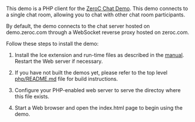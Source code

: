 This demo is a PHP client for the [ZeroC Chat Demo](https://doc.zeroc.com/display/Doc/Chat+Demo).
This demo connects to a single chat room, allowing you to chat with other
chat room participants.

By default, the demo connects to the chat server hosted on demo.zeroc.com
through a WebSocket reverse proxy hosted on zeroc.com.

Follow these steps to install the demo:

1) Install the Ice extension and run-time files as described in the
   [manual][1]. Restart the Web server if necessary.

2) If you have not built the demos yet, please refer to the top level
   [php/README.md](../../README.md) file for build instructions.

3) Configure your PHP-enabled web server to serve the directoy where this file
   exists.

4) Start a Web browser and open the index.html page to begin using the
   demo.

[1]: https://doc.zeroc.com/display/Rel/Ice+3.7.1+Release+Notes
